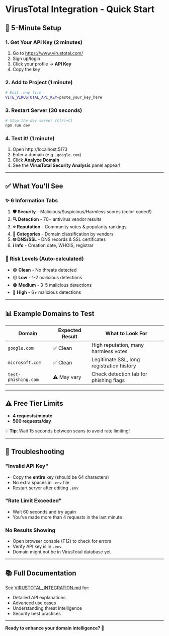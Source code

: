 # VirusTotal Integration - Quick Start

## 🚀 5-Minute Setup

### 1. Get Your API Key (2 minutes)
1. Go to https://www.virustotal.com/
2. Sign up/login
3. Click your profile → **API Key**
4. Copy the key

### 2. Add to Project (1 minute)
```bash
# Edit .env file
VITE_VIRUSTOTAL_API_KEY=paste_your_key_here
```

### 3. Restart Server (30 seconds)
```bash
# Stop the dev server (Ctrl+C)
npm run dev
```

### 4. Test It! (1 minute)
1. Open http://localhost:5173
2. Enter a domain (e.g., `google.com`)
3. Click **Analyze Domain**
4. See the **VirusTotal Security Analysis** panel appear!

---

## ✅ What You'll See

### ✨ 6 Information Tabs

1. **🛡️ Security** - Malicious/Suspicious/Harmless scores (color-coded!)
2. **🔍 Detection** - 70+ antivirus vendor results
3. **⭐ Reputation** - Community votes & popularity rankings
4. **📁 Categories** - Domain classification by vendors
5. **🌐 DNS/SSL** - DNS records & SSL certificates
6. **ℹ️ Info** - Creation date, WHOIS, registrar

### 🎨 Risk Levels (Auto-calculated)
- 🟢 **Clean** - No threats detected
- 🟡 **Low** - 1-2 malicious detections
- 🟠 **Medium** - 3-5 malicious detections
- 🔴 **High** - 6+ malicious detections

---

## 📊 Example Domains to Test

| Domain | Expected Result | What to Look For |
|--------|-----------------|------------------|
| `google.com` | ✅ Clean | High reputation, many harmless votes |
| `microsoft.com` | ✅ Clean | Legitimate SSL, long registration history |
| `test-phishing.com` | ⚠️ May vary | Check detection tab for phishing flags |

---

## ⚠️ Free Tier Limits

- **4 requests/minute**
- **500 requests/day**

💡 **Tip**: Wait 15 seconds between scans to avoid rate limiting!

---

## 🐛 Troubleshooting

### "Invalid API Key"
- Copy the **entire** key (should be 64 characters)
- No extra spaces in `.env` file
- Restart server after editing `.env`

### "Rate Limit Exceeded"
- Wait 60 seconds and try again
- You've made more than 4 requests in the last minute

### No Results Showing
- Open browser console (F12) to check for errors
- Verify API key is in `.env`
- Domain might not be in VirusTotal database yet

---

## 📚 Full Documentation

See [VIRUSTOTAL_INTEGRATION.md](VIRUSTOTAL_INTEGRATION.md) for:
- Detailed API explanations
- Advanced use cases
- Understanding threat intelligence
- Security best practices

---

**Ready to enhance your domain intelligence? 🚀**
